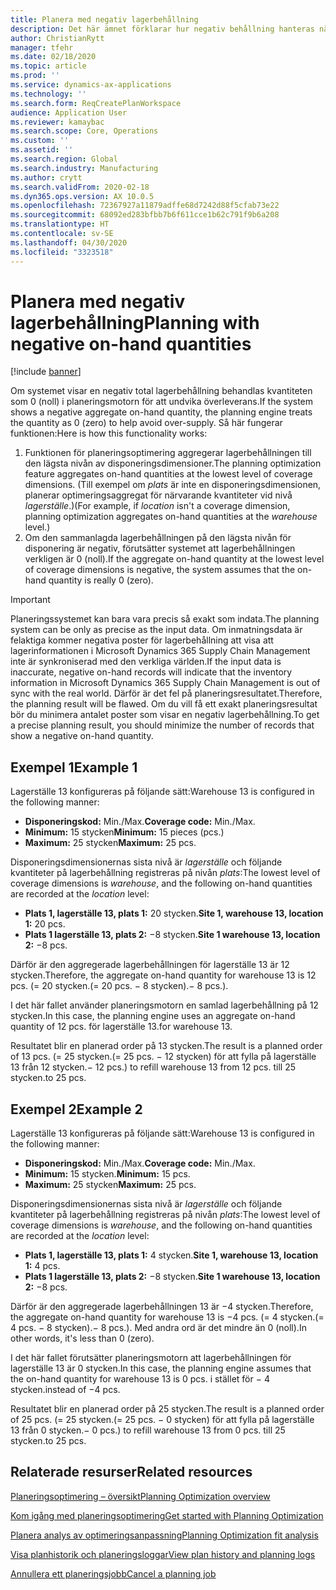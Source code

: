 ```yaml
---
title: Planera med negativ lagerbehållning
description: Det här ämnet förklarar hur negativ behållning hanteras när du använder planeringsoptimering.
author: ChristianRytt
manager: tfehr
ms.date: 02/18/2020
ms.topic: article
ms.prod: ''
ms.service: dynamics-ax-applications
ms.technology: ''
ms.search.form: ReqCreatePlanWorkspace
audience: Application User
ms.reviewer: kamaybac
ms.search.scope: Core, Operations
ms.custom: ''
ms.assetid: ''
ms.search.region: Global
ms.search.industry: Manufacturing
ms.author: crytt
ms.search.validFrom: 2020-02-18
ms.dyn365.ops.version: AX 10.0.5
ms.openlocfilehash: 72367927a11879adffe68d7242d88f5cfab73e22
ms.sourcegitcommit: 68092ed283bfbb7b6f611cce1b62c791f9b6a208
ms.translationtype: HT
ms.contentlocale: sv-SE
ms.lasthandoff: 04/30/2020
ms.locfileid: "3323518"
---
```

# <a name="planning-with-negative-on-hand-quantities"></a><span data-ttu-id="1f06a-103">Planera med negativ lagerbehållning</span><span class="sxs-lookup"><span data-stu-id="1f06a-103">Planning with negative on-hand quantities</span></span>

[!include [banner](../../includes/banner.md)]

<span data-ttu-id="1f06a-104">Om systemet visar en negativ total lagerbehållning behandlas kvantiteten som 0 (noll) i planeringsmotorn för att undvika överleverans.</span><span class="sxs-lookup"><span data-stu-id="1f06a-104">If the system shows a negative aggregate on-hand quantity, the planning engine treats the quantity as 0 (zero) to help avoid over-supply.</span></span> <span data-ttu-id="1f06a-105">Så här fungerar funktionen:</span><span class="sxs-lookup"><span data-stu-id="1f06a-105">Here is how this functionality works:</span></span>

1. <span data-ttu-id="1f06a-106">Funktionen för planeringsoptimering aggregerar lagerbehållningen till den lägsta nivån av disponeringsdimensioner.</span><span class="sxs-lookup"><span data-stu-id="1f06a-106">The planning optimization feature aggregates on-hand quantities at the lowest level of coverage dimensions.</span></span> <span data-ttu-id="1f06a-107">(Till exempel om *plats* är inte en disponeringsdimensionen, planerar optimeringsaggregat för närvarande kvantiteter vid nivå *lagerställe*.)</span><span class="sxs-lookup"><span data-stu-id="1f06a-107">(For example, if *location* isn't a coverage dimension, planning optimization aggregates on-hand quantities at the *warehouse* level.)</span></span>
1. <span data-ttu-id="1f06a-108">Om den sammanlagda lagerbehållningen på den lägsta nivån för disponering är negativ, förutsätter systemet att lagerbehållningen verkligen är 0 (noll).</span><span class="sxs-lookup"><span data-stu-id="1f06a-108">If the aggregate on-hand quantity at the lowest level of coverage dimensions is negative, the system assumes that the on-hand quantity is really 0 (zero).</span></span>

> [!IMPORTANT]
> <span data-ttu-id="1f06a-109">Planeringssystemet kan bara vara precis så exakt som indata.</span><span class="sxs-lookup"><span data-stu-id="1f06a-109">The planning system can be only as precise as the input data.</span></span> <span data-ttu-id="1f06a-110">Om inmatningsdata är felaktiga kommer negativa poster för lagerbehållning att visa att lagerinformationen i Microsoft Dynamics 365 Supply Chain Management inte är synkroniserad med den verkliga världen.</span><span class="sxs-lookup"><span data-stu-id="1f06a-110">If the input data is inaccurate, negative on-hand records will indicate that the inventory information in Microsoft Dynamics 365 Supply Chain Management is out of sync with the real world.</span></span> <span data-ttu-id="1f06a-111">Därför är det fel på planeringsresultatet.</span><span class="sxs-lookup"><span data-stu-id="1f06a-111">Therefore, the planning result will be flawed.</span></span> <span data-ttu-id="1f06a-112">Om du vill få ett exakt planeringsresultat bör du minimera antalet poster som visar en negativ lagerbehållning.</span><span class="sxs-lookup"><span data-stu-id="1f06a-112">To get a precise planning result, you should minimize the number of records that show a negative on-hand quantity.</span></span>

## <a name="example-1"></a><span data-ttu-id="1f06a-113">Exempel 1</span><span class="sxs-lookup"><span data-stu-id="1f06a-113">Example 1</span></span>

<span data-ttu-id="1f06a-114">Lagerställe 13 konfigureras på följande sätt:</span><span class="sxs-lookup"><span data-stu-id="1f06a-114">Warehouse 13 is configured in the following manner:</span></span>

- <span data-ttu-id="1f06a-115">**Disponeringskod:** Min./Max.</span><span class="sxs-lookup"><span data-stu-id="1f06a-115">**Coverage code:** Min./Max.</span></span>
- <span data-ttu-id="1f06a-116">**Minimum:** 15 stycken</span><span class="sxs-lookup"><span data-stu-id="1f06a-116">**Minimum:** 15 pieces (pcs.)</span></span>
- <span data-ttu-id="1f06a-117">**Maximum:** 25 stycken</span><span class="sxs-lookup"><span data-stu-id="1f06a-117">**Maximum:** 25 pcs.</span></span>

<span data-ttu-id="1f06a-118">Disponeringsdimensionernas sista nivå är *lagerställe* och följande kvantiteter på lagerbehållning registreras på nivån *plats*:</span><span class="sxs-lookup"><span data-stu-id="1f06a-118">The lowest level of coverage dimensions is *warehouse*, and the following on-hand quantities are recorded at the *location* level:</span></span>

- <span data-ttu-id="1f06a-119">**Plats 1, lagerställe 13, plats 1:** 20 stycken.</span><span class="sxs-lookup"><span data-stu-id="1f06a-119">**Site 1, warehouse 13, location 1:** 20 pcs.</span></span>
- <span data-ttu-id="1f06a-120">**Plats 1 lagerställe 13, plats 2:** &minus;8 stycken.</span><span class="sxs-lookup"><span data-stu-id="1f06a-120">**Site 1 warehouse 13, location 2:** &minus;8 pcs.</span></span>

<span data-ttu-id="1f06a-121">Därför är den aggregerade lagerbehållningen för lagerställe 13 är 12 stycken.</span><span class="sxs-lookup"><span data-stu-id="1f06a-121">Therefore, the aggregate on-hand quantity for warehouse 13 is 12 pcs.</span></span> <span data-ttu-id="1f06a-122">(= 20 stycken.</span><span class="sxs-lookup"><span data-stu-id="1f06a-122">(= 20 pcs.</span></span> <span data-ttu-id="1f06a-123">&minus; 8 stycken).</span><span class="sxs-lookup"><span data-stu-id="1f06a-123">&minus; 8 pcs.).</span></span>

<span data-ttu-id="1f06a-124">I det här fallet använder planeringsmotorn en samlad lagerbehållning på 12 stycken.</span><span class="sxs-lookup"><span data-stu-id="1f06a-124">In this case, the planning engine uses an aggregate on-hand quantity of 12 pcs.</span></span> <span data-ttu-id="1f06a-125">för lagerställe 13.</span><span class="sxs-lookup"><span data-stu-id="1f06a-125">for warehouse 13.</span></span>

<span data-ttu-id="1f06a-126">Resultatet blir en planerad order på 13 stycken.</span><span class="sxs-lookup"><span data-stu-id="1f06a-126">The result is a planned order of 13 pcs.</span></span> <span data-ttu-id="1f06a-127">(= 25 stycken.</span><span class="sxs-lookup"><span data-stu-id="1f06a-127">(= 25 pcs.</span></span> <span data-ttu-id="1f06a-128">&minus; 12 stycken) för att fylla på lagerställe 13 från 12 stycken.</span><span class="sxs-lookup"><span data-stu-id="1f06a-128">&minus; 12 pcs.) to refill warehouse 13 from 12 pcs.</span></span> <span data-ttu-id="1f06a-129">till 25 stycken.</span><span class="sxs-lookup"><span data-stu-id="1f06a-129">to 25 pcs.</span></span>

## <a name="example-2"></a><span data-ttu-id="1f06a-130">Exempel 2</span><span class="sxs-lookup"><span data-stu-id="1f06a-130">Example 2</span></span>

<span data-ttu-id="1f06a-131">Lagerställe 13 konfigureras på följande sätt:</span><span class="sxs-lookup"><span data-stu-id="1f06a-131">Warehouse 13 is configured in the following manner:</span></span>

- <span data-ttu-id="1f06a-132">**Disponeringskod:** Min./Max.</span><span class="sxs-lookup"><span data-stu-id="1f06a-132">**Coverage code:** Min./Max.</span></span>
- <span data-ttu-id="1f06a-133">**Minimum:** 15 stycken.</span><span class="sxs-lookup"><span data-stu-id="1f06a-133">**Minimum:** 15 pcs.</span></span>
- <span data-ttu-id="1f06a-134">**Maximum:** 25 stycken</span><span class="sxs-lookup"><span data-stu-id="1f06a-134">**Maximum:** 25 pcs.</span></span>

<span data-ttu-id="1f06a-135">Disponeringsdimensionernas sista nivå är *lagerställe* och följande kvantiteter på lagerbehållning registreras på nivån *plats*:</span><span class="sxs-lookup"><span data-stu-id="1f06a-135">The lowest level of coverage dimensions is *warehouse*, and the following on-hand quantities are recorded at the *location* level:</span></span>

- <span data-ttu-id="1f06a-136">**Plats 1, lagerställe 13, plats 1:** 4 stycken.</span><span class="sxs-lookup"><span data-stu-id="1f06a-136">**Site 1, warehouse 13, location 1:** 4 pcs.</span></span>
- <span data-ttu-id="1f06a-137">**Plats 1 lagerställe 13, plats 2:** &minus;8 stycken.</span><span class="sxs-lookup"><span data-stu-id="1f06a-137">**Site 1 warehouse 13, location 2:** &minus;8 pcs.</span></span>

<span data-ttu-id="1f06a-138">Därför är den aggregerade lagerbehållningen 13 är &minus;4 stycken.</span><span class="sxs-lookup"><span data-stu-id="1f06a-138">Therefore, the aggregate on-hand quantity for warehouse 13 is &minus;4 pcs.</span></span> <span data-ttu-id="1f06a-139">(= 4 stycken.</span><span class="sxs-lookup"><span data-stu-id="1f06a-139">(= 4 pcs.</span></span> <span data-ttu-id="1f06a-140">&minus; 8 stycken).</span><span class="sxs-lookup"><span data-stu-id="1f06a-140">&minus; 8 pcs.).</span></span> <span data-ttu-id="1f06a-141">Med andra ord är det mindre än 0 (noll).</span><span class="sxs-lookup"><span data-stu-id="1f06a-141">In other words, it's less than 0 (zero).</span></span>

<span data-ttu-id="1f06a-142">I det här fallet förutsätter planeringsmotorn att lagerbehållningen för lagerställe 13 är 0 stycken.</span><span class="sxs-lookup"><span data-stu-id="1f06a-142">In this case, the planning engine assumes that the on-hand quantity for warehouse 13 is 0 pcs.</span></span> <span data-ttu-id="1f06a-143">i stället för &minus; 4 stycken.</span><span class="sxs-lookup"><span data-stu-id="1f06a-143">instead of &minus;4 pcs.</span></span>

<span data-ttu-id="1f06a-144">Resultatet blir en planerad order på 25 stycken.</span><span class="sxs-lookup"><span data-stu-id="1f06a-144">The result is a planned order of 25 pcs.</span></span> <span data-ttu-id="1f06a-145">(= 25 stycken.</span><span class="sxs-lookup"><span data-stu-id="1f06a-145">(= 25 pcs.</span></span> <span data-ttu-id="1f06a-146">&minus; 0 stycken) för att fylla på lagerställe 13 från 0 stycken.</span><span class="sxs-lookup"><span data-stu-id="1f06a-146">&minus; 0 pcs.) to refill warehouse 13 from 0 pcs.</span></span> <span data-ttu-id="1f06a-147">till 25 stycken.</span><span class="sxs-lookup"><span data-stu-id="1f06a-147">to 25 pcs.</span></span>

## <a name="related-resources"></a><span data-ttu-id="1f06a-148">Relaterade resurser</span><span class="sxs-lookup"><span data-stu-id="1f06a-148">Related resources</span></span>

[<span data-ttu-id="1f06a-149">Planeringsoptimering – översikt</span><span class="sxs-lookup"><span data-stu-id="1f06a-149">Planning Optimization overview</span></span>](planning-optimization-overview.md)

[<span data-ttu-id="1f06a-150">Kom igång med planeringsoptimering</span><span class="sxs-lookup"><span data-stu-id="1f06a-150">Get started with Planning Optimization</span></span>](get-started.md)

[<span data-ttu-id="1f06a-151">Planera analys av optimeringsanpassning</span><span class="sxs-lookup"><span data-stu-id="1f06a-151">Planning Optimization fit analysis</span></span>](planning-optimization-fit-analysis.md)

[<span data-ttu-id="1f06a-152">Visa planhistorik och planeringsloggar</span><span class="sxs-lookup"><span data-stu-id="1f06a-152">View plan history and planning logs</span></span>](plan-history-logs.md)

[<span data-ttu-id="1f06a-153">Annullera ett planeringsjobb</span><span class="sxs-lookup"><span data-stu-id="1f06a-153">Cancel a planning job</span></span>](cancel-planning-job.md)

